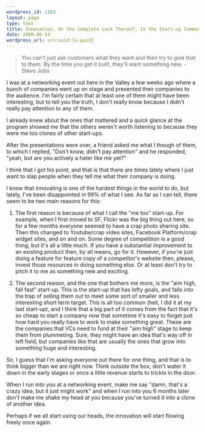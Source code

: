 ```yaml
--- 
wordpress_id: 1183
layout: page
type: text
title: Innovation, Or the Complete Lack Thereof, In the Start-up Community
date: 2008-06-24  
wordpress_url: urn:uuid:{a.guid}
---
```

<blockquote>
    <p>You can't just ask customers what they want and then try to give that to them. By the time you get it built, they'll want something new. - Steve Jobs</p>
</blockquote>

<p>I was at a networking event out here in the Valley a few weeks ago where a bunch of companies went up on stage and presented their companies to the audience. I'm fairly certain that at least one of them might have been interesting, but to tell you the truth, I don't really know because I didn't really pay attention to any of them. </p>

<p>I already knew about the ones that mattered and a quick glance at the program showed me that the others weren't worth listening to because they were me too clones of other start-ups.</p>

<p>After the presentations were over, a friend asked me what I though of them, to which I replied, "Don't know, didn't pay attention" and he responded, "yeah, but are you actively a hater like me yet?"</p>

<p>I think that I got his point, and that is that there are times lately where I just want to slap people when they tell me what their company is doing.  </p>

<p>I know that innovating is one of the hardest things in the world to do, but lately, I've been disappointed in 99% of what I see. As far as I can tell, there seem to be two main reasons for this:</p>

<ol>
<li><p>The first reason is because of what I call the "me too" start-up.  For example, when I first moved to SF, Flickr was the big thing out here, so for a few months everyone seemed to have a crap photo sharing site. Then this changed to Youtube/crap video sites, Facebook Platform/crap widget sites, and on and on. Some degree of competition is a good thing, but it's all a little much. If you have a substantial improvement to an existing product then, by all means, go for it. However, if you're just doing a feature for feature copy of a competitor's website then, please, invest those resources in doing something else. Or at least don't try to pitch it to me as something new and exciting.</p></li>
<li><p>The second reason, and the one that bothers me more, is the "aim high, fall fast" start-up.  This is the start-up that has lofty goals, and falls into the trap of selling them out to meet some sort of smaller and less interesting short term target. This is all too common (hell, I did it at my last start-up), and I think that a big part of it comes from the fact that it's so cheap to start a company now that sometime it's easy to forget just how hard you really have to work to make something great. These are the companies that VCs need to fund at their "aim high" stage to keep them from plummeting. Sure, they might have an idea that's way off in left field, but companies like that are usually the ones that grow into something huge and interesting.</p></li>
</ol>

<p>So, I guess that I'm asking everyone out there for one thing, and that is to think bigger than we are right now. Think outside the box, don't water it down in the early stages or once a little revenue starts to trickle in the door. </p>

<p>When I run into you at a networking event, make me say "damn, that's a crazy idea, but it just might work" and when I run into you 6 months later don't make me shake my head at you because you've turned it into a clone of another idea.</p>

<p>Perhaps if we all start using our heads, the innovation will start flowing freely once again.</p>

